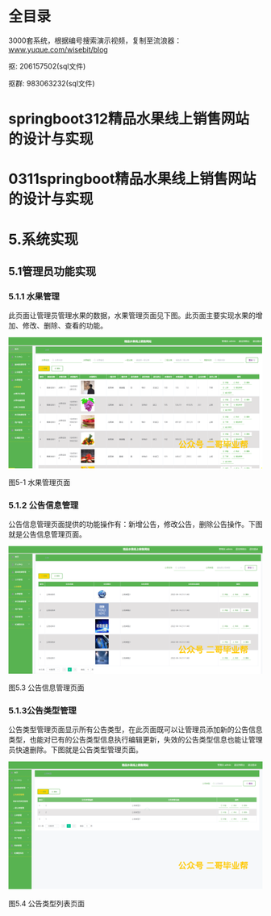 # 全目录

3000套系统，根据编号搜索演示视频，复制至流浪器：www.yuque.com/wisebit/blog


<p>抠: 206157502(sql文件)</p>
<p>抠群: 983063232(sql文件)</p>


# springboot312精品水果线上销售网站的设计与实现
# 0311springboot精品水果线上销售网站的设计与实现

# 5.系统实现
## 5.1管理员功能实现
### 5.1.1 水果管理
此页面让管理员管理水果的数据，水果管理页面见下图。此页面主要实现水果的增加、修改、删除、查看的功能。

![](/md/blog.017.png)

图5-1 水果管理页面
### 5.1.2 公告信息管理
公告信息管理页面提供的功能操作有：新增公告，修改公告，删除公告操作。下图就是公告信息管理页面。

![](/md/blog.018.png)

图5.3 公告信息管理页面
### 5.1.3公告类型管理
公告类型管理页面显示所有公告类型，在此页面既可以让管理员添加新的公告信息类型，也能对已有的公告类型信息执行编辑更新，失效的公告类型信息也能让管理员快速删除。下图就是公告类型管理页面。

![](/md/blog.019.png)

图5.4 公告类型列表页面









